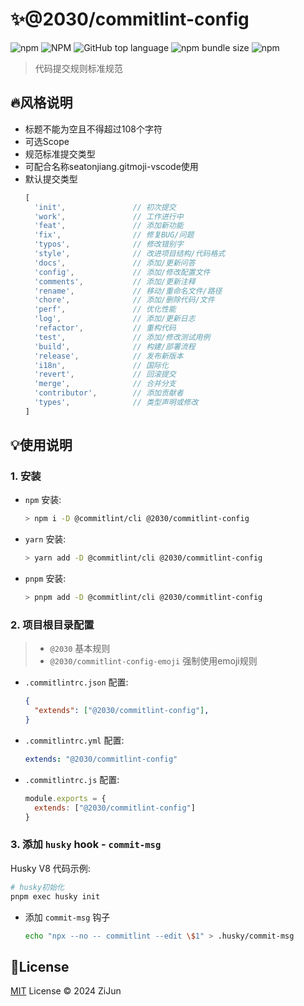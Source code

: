 # :sparkles:@2030/commitlint-config

![npm](https://img.shields.io/npm/v/@2030/commitlint-config)
![NPM](https://img.shields.io/npm/l/@2030/commitlint-config)
![GitHub top language](https://img.shields.io/github/languages/top/Jun2030/commitlint-config)
![npm bundle size](https://img.shields.io/bundlephobia/min/@2030/commitlint-config)
![npm](https://img.shields.io/npm/dt/@2030/commitlint-config)

> 代码提交规则标准规范

## :fire:风格说明 

- 标题不能为空且不得超过108个字符
- 可选Scope
- 规范标准提交类型
- 可配合名称seatonjiang.gitmoji-vscode使用
- 默认提交类型
  ```javascript
  [
    'init',               // 初次提交
    'work',               // 工作进行中
    'feat',               // 添加新功能
    'fix',                // 修复BUG/问题
    'typos',              // 修改错别字
    'style',              // 改进项目结构/代码格式
    'docs',               // 添加/更新问答
    'config',             // 添加/修改配置文件
    'comments',           // 添加/更新注释
    'rename',             // 移动/重命名文件/路径
    'chore',              // 添加/删除代码/文件
    'perf',               // 优化性能
    'log',                // 添加/更新日志
    'refactor',           // 重构代码
    'test',               // 添加/修改测试用例
    'build',              // 构建/部署流程
    'release',            // 发布新版本
    'i18n',               // 国际化
    'revert',             // 回滚提交
    'merge',              // 合并分支
    'contributor',        // 添加贡献者
    'types',              // 类型声明或修改
  ]
  ```

## :bulb:使用说明

### 1. 安装
- `npm` 安装:
  ```bash
  > npm i -D @commitlint/cli @2030/commitlint-config
  ```
- `yarn` 安装:
  ```bash
  > yarn add -D @commitlint/cli @2030/commitlint-config
  ```
- `pnpm` 安装:
  ```bash
  > pnpm add -D @commitlint/cli @2030/commitlint-config
  ```

### 2. 项目根目录配置

> - `@2030` 基本规则
> - `@2030/commitlint-config-emoji` 强制使用emoji规则

- `.commitlintrc.json` 配置:
  ```json
  {
    "extends": ["@2030/commitlint-config"],
  }
  ```
- `.commitlintrc.yml` 配置:
  ```yaml
  extends: "@2030/commitlint-config"
  ```
- `.commitlintrc.js` 配置:
  ```javascript
  module.exports = {
    extends: ["@2030/commitlint-config"]
  }
  ```


### 3. 添加 `husky` hook - `commit-msg`

Husky V8 代码示例:

```bash
# husky初始化
pnpm exec husky init
```
- 添加 `commit-msg` 钩子
  ```bash
  echo "npx --no -- commitlint --edit \$1" > .husky/commit-msg
  ```

## :key:License

[MIT](./LICENSE) License &copy; 2024 ZiJun

